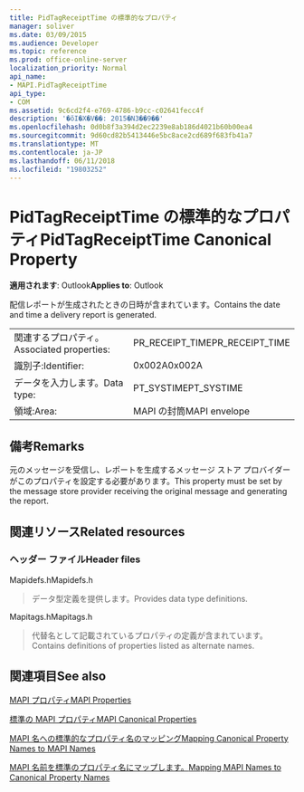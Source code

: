 ```yaml
---
title: PidTagReceiptTime の標準的なプロパティ
manager: soliver
ms.date: 03/09/2015
ms.audience: Developer
ms.topic: reference
ms.prod: office-online-server
localization_priority: Normal
api_name:
- MAPI.PidTagReceiptTime
api_type:
- COM
ms.assetid: 9c6cd2f4-e769-4786-b9cc-c02641fecc4f
description: '�ŏI�X�V��: 2015�N3��9��'
ms.openlocfilehash: 0d0b8f3a394d2ec2239e8ab186d4021b60b00ea4
ms.sourcegitcommit: 9d60cd82b5413446e5bc8ace2cd689f683fb41a7
ms.translationtype: MT
ms.contentlocale: ja-JP
ms.lasthandoff: 06/11/2018
ms.locfileid: "19803252"
---
```

# <a name="pidtagreceipttime-canonical-property"></a><span data-ttu-id="2a069-103">PidTagReceiptTime の標準的なプロパティ</span><span class="sxs-lookup"><span data-stu-id="2a069-103">PidTagReceiptTime Canonical Property</span></span>

  
  
<span data-ttu-id="2a069-104">**適用されます**: Outlook</span><span class="sxs-lookup"><span data-stu-id="2a069-104">**Applies to**: Outlook</span></span> 
  
<span data-ttu-id="2a069-105">配信レポートが生成されたときの日時が含まれています。</span><span class="sxs-lookup"><span data-stu-id="2a069-105">Contains the date and time a delivery report is generated.</span></span>
  
|||
|:-----|:-----|
|<span data-ttu-id="2a069-106">関連するプロパティ。</span><span class="sxs-lookup"><span data-stu-id="2a069-106">Associated properties:</span></span>  <br/> |<span data-ttu-id="2a069-107">PR_RECEIPT_TIME</span><span class="sxs-lookup"><span data-stu-id="2a069-107">PR_RECEIPT_TIME</span></span>  <br/> |
|<span data-ttu-id="2a069-108">識別子:</span><span class="sxs-lookup"><span data-stu-id="2a069-108">Identifier:</span></span>  <br/> |<span data-ttu-id="2a069-109">0x002A</span><span class="sxs-lookup"><span data-stu-id="2a069-109">0x002A</span></span>  <br/> |
|<span data-ttu-id="2a069-110">データを入力します。</span><span class="sxs-lookup"><span data-stu-id="2a069-110">Data type:</span></span>  <br/> |<span data-ttu-id="2a069-111">PT_SYSTIME</span><span class="sxs-lookup"><span data-stu-id="2a069-111">PT_SYSTIME</span></span>  <br/> |
|<span data-ttu-id="2a069-112">領域:</span><span class="sxs-lookup"><span data-stu-id="2a069-112">Area:</span></span>  <br/> |<span data-ttu-id="2a069-113">MAPI の封筒</span><span class="sxs-lookup"><span data-stu-id="2a069-113">MAPI envelope</span></span>  <br/> |
   
## <a name="remarks"></a><span data-ttu-id="2a069-114">備考</span><span class="sxs-lookup"><span data-stu-id="2a069-114">Remarks</span></span>

<span data-ttu-id="2a069-115">元のメッセージを受信し、レポートを生成するメッセージ ストア プロバイダーがこのプロパティを設定する必要があります。</span><span class="sxs-lookup"><span data-stu-id="2a069-115">This property must be set by the message store provider receiving the original message and generating the report.</span></span> 
  
## <a name="related-resources"></a><span data-ttu-id="2a069-116">関連リソース</span><span class="sxs-lookup"><span data-stu-id="2a069-116">Related resources</span></span>

### <a name="header-files"></a><span data-ttu-id="2a069-117">ヘッダー ファイル</span><span class="sxs-lookup"><span data-stu-id="2a069-117">Header files</span></span>

<span data-ttu-id="2a069-118">Mapidefs.h</span><span class="sxs-lookup"><span data-stu-id="2a069-118">Mapidefs.h</span></span>
  
> <span data-ttu-id="2a069-119">データ型定義を提供します。</span><span class="sxs-lookup"><span data-stu-id="2a069-119">Provides data type definitions.</span></span>
    
<span data-ttu-id="2a069-120">Mapitags.h</span><span class="sxs-lookup"><span data-stu-id="2a069-120">Mapitags.h</span></span>
  
> <span data-ttu-id="2a069-121">代替名として記載されているプロパティの定義が含まれています。</span><span class="sxs-lookup"><span data-stu-id="2a069-121">Contains definitions of properties listed as alternate names.</span></span>
    
## <a name="see-also"></a><span data-ttu-id="2a069-122">関連項目</span><span class="sxs-lookup"><span data-stu-id="2a069-122">See also</span></span>



[<span data-ttu-id="2a069-123">MAPI プロパティ</span><span class="sxs-lookup"><span data-stu-id="2a069-123">MAPI Properties</span></span>](mapi-properties.md)
  
[<span data-ttu-id="2a069-124">標準の MAPI プロパティ</span><span class="sxs-lookup"><span data-stu-id="2a069-124">MAPI Canonical Properties</span></span>](mapi-canonical-properties.md)
  
[<span data-ttu-id="2a069-125">MAPI 名への標準的なプロパティ名のマッピング</span><span class="sxs-lookup"><span data-stu-id="2a069-125">Mapping Canonical Property Names to MAPI Names</span></span>](mapping-canonical-property-names-to-mapi-names.md)
  
[<span data-ttu-id="2a069-126">MAPI 名前を標準のプロパティ名にマップします。</span><span class="sxs-lookup"><span data-stu-id="2a069-126">Mapping MAPI Names to Canonical Property Names</span></span>](mapping-mapi-names-to-canonical-property-names.md)

